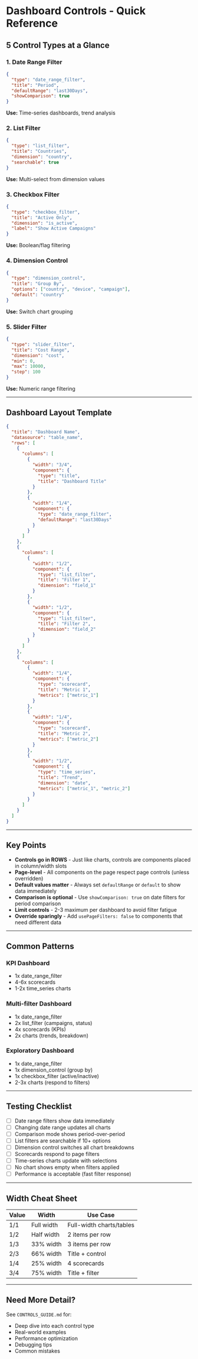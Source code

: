 # Dashboard Controls - Quick Reference

## 5 Control Types at a Glance

### 1. Date Range Filter
```json
{
  "type": "date_range_filter",
  "title": "Period",
  "defaultRange": "last30Days",
  "showComparison": true
}
```
**Use:** Time-series dashboards, trend analysis

### 2. List Filter
```json
{
  "type": "list_filter",
  "title": "Countries",
  "dimension": "country",
  "searchable": true
}
```
**Use:** Multi-select from dimension values

### 3. Checkbox Filter
```json
{
  "type": "checkbox_filter",
  "title": "Active Only",
  "dimension": "is_active",
  "label": "Show Active Campaigns"
}
```
**Use:** Boolean/flag filtering

### 4. Dimension Control
```json
{
  "type": "dimension_control",
  "title": "Group By",
  "options": ["country", "device", "campaign"],
  "default": "country"
}
```
**Use:** Switch chart grouping

### 5. Slider Filter
```json
{
  "type": "slider_filter",
  "title": "Cost Range",
  "dimension": "cost",
  "min": 0,
  "max": 10000,
  "step": 100
}
```
**Use:** Numeric range filtering

---

## Dashboard Layout Template

```json
{
  "title": "Dashboard Name",
  "datasource": "table_name",
  "rows": [
    {
      "columns": [
        {
          "width": "3/4",
          "component": {
            "type": "title",
            "title": "Dashboard Title"
          }
        },
        {
          "width": "1/4",
          "component": {
            "type": "date_range_filter",
            "defaultRange": "last30Days"
          }
        }
      ]
    },
    {
      "columns": [
        {
          "width": "1/2",
          "component": {
            "type": "list_filter",
            "title": "Filter 1",
            "dimension": "field_1"
          }
        },
        {
          "width": "1/2",
          "component": {
            "type": "list_filter",
            "title": "Filter 2",
            "dimension": "field_2"
          }
        }
      ]
    },
    {
      "columns": [
        {
          "width": "1/4",
          "component": {
            "type": "scorecard",
            "title": "Metric 1",
            "metrics": ["metric_1"]
          }
        },
        {
          "width": "1/4",
          "component": {
            "type": "scorecard",
            "title": "Metric 2",
            "metrics": ["metric_2"]
          }
        },
        {
          "width": "1/2",
          "component": {
            "type": "time_series",
            "title": "Trend",
            "dimension": "date",
            "metrics": ["metric_1", "metric_2"]
          }
        }
      ]
    }
  ]
}
```

---

## Key Points

- **Controls go in ROWS** - Just like charts, controls are components placed in column/width slots
- **Page-level** - All components on the page respect page controls (unless overridden)
- **Default values matter** - Always set `defaultRange` or `default` to show data immediately
- **Comparison is optional** - Use `showComparison: true` on date filters for period comparison
- **Limit controls** - 2-3 maximum per dashboard to avoid filter fatigue
- **Override sparingly** - Add `usePageFilters: false` to components that need different data

---

## Common Patterns

### KPI Dashboard
- 1x date_range_filter
- 4-6x scorecards
- 1-2x time_series charts

### Multi-filter Dashboard
- 1x date_range_filter
- 2x list_filter (campaigns, status)
- 4x scorecards (KPIs)
- 2x charts (trends, breakdown)

### Exploratory Dashboard
- 1x date_range_filter
- 1x dimension_control (group by)
- 1x checkbox_filter (active/inactive)
- 2-3x charts (respond to filters)

---

## Testing Checklist

- [ ] Date range filters show data immediately
- [ ] Changing date range updates all charts
- [ ] Comparison mode shows period-over-period
- [ ] List filters are searchable if 10+ options
- [ ] Dimension control switches all chart breakdowns
- [ ] Scorecards respond to page filters
- [ ] Time-series charts update with selections
- [ ] No chart shows empty when filters applied
- [ ] Performance is acceptable (fast filter response)

---

## Width Cheat Sheet

| Value | Width | Use Case |
|-------|-------|----------|
| 1/1 | Full width | Full-width charts/tables |
| 1/2 | Half width | 2 items per row |
| 1/3 | 33% width | 3 items per row |
| 2/3 | 66% width | Title + control |
| 1/4 | 25% width | 4 scorecards |
| 3/4 | 75% width | Title + filter |

---

## Need More Detail?

See `CONTROLS_GUIDE.md` for:
- Deep dive into each control type
- Real-world examples
- Performance optimization
- Debugging tips
- Common mistakes

